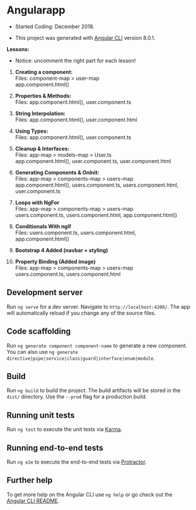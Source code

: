 # Angularapp

- Started Coding: December 2018.


- This project was generated with [Angular CLI](https://github.com/angular/angular-cli) version 8.0.1.

<b>Lessons:</b><br>
- Notice: uncomment the right part for each lesson!

1. <b>Creating a component:</b> <br>
Files: component-map > user-map <br>
app.component.html(<app-user>)

2. <b>Properties & Methods:</b> <br>
Files: app.component.html(<app-user>), user.component.ts 

3. <b>String Interpolation:</b> <br>
Files: app.component.html(<app-user>), user.component.html 

4. <b>Using Types:</b> <br>
Files: app.component.html(<app-user>), user.component.ts 

5. <b>Cleanup & Interfaces:</b> <br>
Files: app-map > models-map > User.ts <br>
app.component.html(<app-user>), user.component.ts, user.component.html

6. <b>Generating Components & OnInit:</b> <br>
Files: app-map > components-map > users-map<br>
app.component.html(<app-users>), users.component.ts, users.component.html, user.component.ts

7. <b>Loops with NgFor</b> <br>
Files: app-map > components-map > users-map<br>
users.component.ts, users.component.html, app.component.html(<app-users>)

8. <b>Conditionals With ngIf</b> <br>
Files: users.component.ts, users.component.html, app.component.html(<app-users>)

9. <b>Bootstrap 4 Added (navbar + styling)</b> <br>

10. <b>Property Binding (Added image)</b> <br>
Files: app-map > components-map > users-map<br>
users.component.ts, users.component.html

## Development server

Run `ng serve` for a dev server. Navigate to `http://localhost:4200/`. The app will automatically reload if you change any of the source files.

## Code scaffolding

Run `ng generate component component-name` to generate a new component. You can also use `ng generate directive|pipe|service|class|guard|interface|enum|module`.

## Build

Run `ng build` to build the project. The build artifacts will be stored in the `dist/` directory. Use the `--prod` flag for a production build.

## Running unit tests

Run `ng test` to execute the unit tests via [Karma](https://karma-runner.github.io).

## Running end-to-end tests

Run `ng e2e` to execute the end-to-end tests via [Protractor](http://www.protractortest.org/).

## Further help

To get more help on the Angular CLI use `ng help` or go check out the [Angular CLI README](https://github.com/angular/angular-cli/blob/master/README.md).

